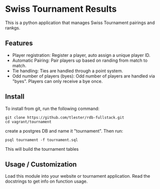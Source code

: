 # Swiss Tournament Results
This is a python application that manages Swiss Tournament pairings and rankgs.

## Features
- Player registration:  Register a player, auto assign a unique player ID.
- Automatic Pairing:  Pair players up based on randing from match to match.
- Tie handling:  Ties are handled through a point system.
- Odd number of players (byes):  Odd number of players are handled via "byes".  Players can only receive a bye once.

## Install
To install from git, run the following command:
```
git clone https://github.com/tlester/rdb-fullstack.git
cd vagrant/tournament 
```
create a postgres DB and name it "tournament".  Then run:
```
psql tournament -f tournament.sql 
```
This will build the tournament tables

## Usage / Customization

Load this module into your website or tournament application.  Read the
docstrings to get info on function usage.

